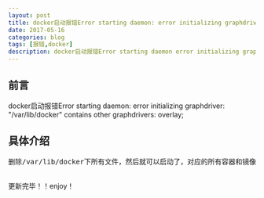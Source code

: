 ```yaml
---
layout: post
title: docker启动报错Error starting daemon: error initializing graphdriver xxx contains other graphdrivers: overlay
date: 2017-05-16
categories: blog
tags: [报错,docker]
description: docker启动报错Error starting daemon error initializing graphdriver xxx contains other graphdrivers
---
```


## 前言
docker启动报错Error starting daemon: error initializing graphdriver: \"/var/lib/docker\" contains other graphdrivers: overlay;

## 具体介绍

<pre>
删除/var/lib/docker下所有文件，然后就可以启动了，对应的所有容器和镜像都没了。

</pre>
更新完毕！！enjoy！